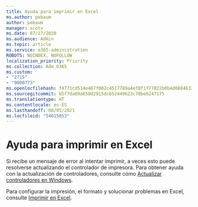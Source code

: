 ```yaml
---
title: Ayuda para imprimir en Excel
ms.author: pebaum
author: pebaum
manager: scotv
ms.date: 07/27/2020
ms.audience: Admin
ms.topic: article
ms.service: o365-administration
ROBOTS: NOINDEX, NOFOLLOW
localization_priority: Priority
ms.collection: Adm_O365
ms.custom:
- "2715"
- "9000773"
ms.openlocfilehash: f4771cd514e467f002c4517789a4ef8f1f77822b0b4d0884632cafb98b60e470
ms.sourcegitcommit: b5f7da89a650d2915dc652449623c78be6247175
ms.translationtype: HT
ms.contentlocale: es-ES
ms.lasthandoff: 08/05/2021
ms.locfileid: "54015853"
---
```

# <a name="help-with-printing-in-excel"></a>Ayuda para imprimir en Excel

Si recibe un mensaje de error al intentar imprimir, a veces esto puede resolverse actualizando el controlador de impresora. Para obtener ayuda con la actualización de controladores, consulte cómo [Actualizar controladores en Windows](https://support.microsoft.com/help/4028443/windows-10-update-drivers).

Para configurar la impresión, el formato y solucionar problemas en Excel, consulte [Imprimir en Excel](https://support.office.com/client/9785e791-de6f-48dd-9b0d-899d75c33d69).